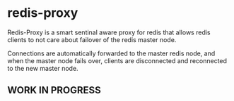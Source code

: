 # redis-proxy 

Redis-Proxy is a smart sentinal aware proxy for redis that allows redis clients to not care about failover of the redis master node. 

Connections are automatically forwarded to the master redis node, and when the master node fails over, clients are disconnected and reconnected to the new master node.


## WORK IN PROGRESS